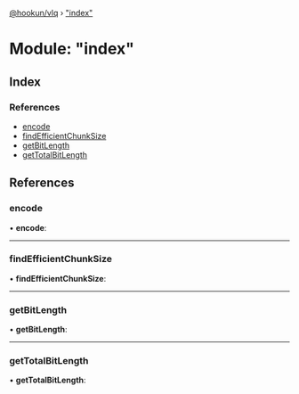 [@hookun/vlq](../globals.md) › ["index"](_index_.md)

# Module: "index"

## Index

### References

* [encode](_index_.md#encode)
* [findEfficientChunkSize](_index_.md#findefficientchunksize)
* [getBitLength](_index_.md#getbitlength)
* [getTotalBitLength](_index_.md#gettotalbitlength)

## References

###  encode

• **encode**:

___

###  findEfficientChunkSize

• **findEfficientChunkSize**:

___

###  getBitLength

• **getBitLength**:

___

###  getTotalBitLength

• **getTotalBitLength**:
